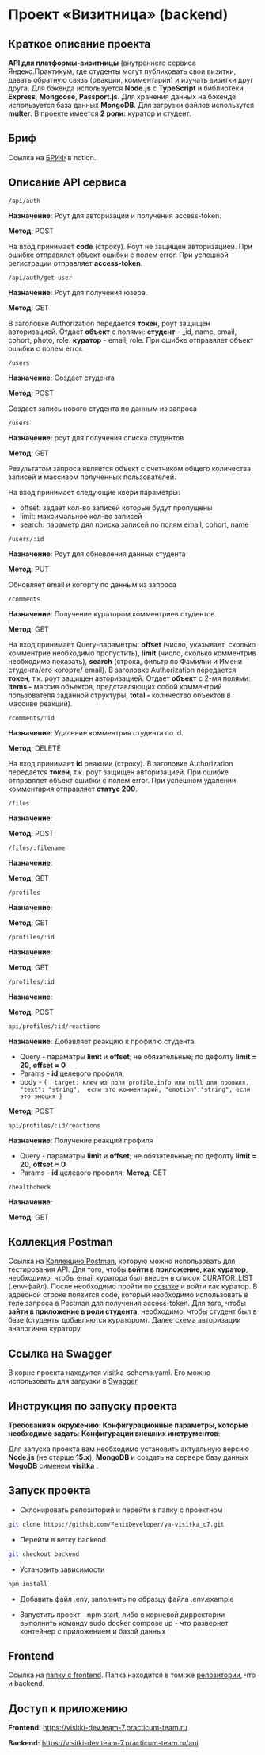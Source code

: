 # Проект **«Визитница»** (backend)

## Краткое описание проекта

**API для платформы-визитницы** (внутреннего сервиса Яндекс.Практикум, где студенты могут публиковать свои визитки, давать обратную связь (реакции, комментарии) и изучать визитки друг друга. Для бэкенда используется **Node.js** с **TypeScript** и библиотеки **Express**, **Mongoose**, **Passport.js**. Для хранения данных на бэкенде используется база данных **MongoDB**. Для загрузки файлов использутся **multer**. В проекте имеется **2 роли:** куратор и студент.

## Бриф

Ссылка на [БРИФ](https://concrete-web-bad.notion.site/3-7-32283a40b8fa4027b0b7ef0f6ef8b1a7) в notion.

## Описание API сервиса

`/api/auth`

**Назначение**: Роут для авторизации и получения access-token.

**Метод**: POST

На вход принимает **code** (строку). Роут не защищен авторизацией. При ошибке отправялет объект ошибки с полем error. При успешной регистрации отправляет **access-token**.

`/api/auth/get-user`

**Назначение**: Роут для получения юзера.

**Метод**: GET

В заголовке Authorization передается **токен**, роут защищен авторизацией. Отдает **объект** с полями:
**студент** - _id, name, email, cohort, photo, role.
**куратор** - email, role.
При ошибке отправялет объект ошибки с полем error.

`/users`

**Назначение**: Создает студента

**Метод**: POST

Создает запись нового студента по данным из запроса

`/users`

**Назначение**: роут для получения списка студентов

**Метод**: GET

Результатом запроса является объект с счетчиком общего количества записей и массивом полученных пользователей.

На вход принимает следующие квери параметры:
<ul>
  <li> offset: задает кол-во записей которые будут пропущены</li>
  <li> limit: максимальное кол-во записей </li>
  <li> search: параметр дял поиска записей по полям email, cohort, name</li>
</ul>


`/users/:id`

**Назначение**: Роут для обновления данных студента

**Метод**: PUT

Обновляет email и когорту по данным из запроса


`/comments`

**Назначение**: Получение куратором комментриев студентов.

**Метод**: GET

На вход принимает Query-параметры: **offset** (число, указывает, сколько комментрие необходимо пропустить), **limit** (число, сколько комментрив необходимо показать), **search** (строка, фильтр по Фамилии и Имени студента/его когорте/ email). В заголовке Authorization передается **токен**, т.к. роут защищен авторизацией. Отдает **объект** с 2-мя полями: **items -** массив объектов, представляющих собой комментрий пользователя заданной структуры, **total -** количество объектов в массиве реакций).


`/comments/:id`

**Назначение**: Удаление комментрия студента по id.

**Метод**: DELETE

На вход принимает **id** реакции (строку). В заголовке Authorization передается **токен**, т.к. роут защищен авторизацией. При ошибке отправялет объект ошибки с полем error. При успешном удалении комментария отправляет **статус 200**.


`/files`

**Назначение**:

**Метод**: POST


`/files/:filename`

**Назначение**:

**Метод**: GET


`/profiles`

**Назначение**:

**Метод**: GET


`/profiles/:id`

**Назначение**:

**Метод**: GET


`/profiles/:id`

**Назначение**: 

**Метод**: POST


`api/profiles/:id/reactions`

**Назначение**: Добавляет реакцию к профилю студента
- Query - параматры **limit** и **offset**; не обязательные; по дефолту **limit = 20**, **offset = 0**
- Params - **id** целевого профиля;
- body - ```{ 
              target: ключ из поля profile.info или null для профиля,
              "text": "string",  если это комментарий,
              "emotion":"string", если это эмоция
            }```

**Метод**: POST


`api/profiles/:id/reactions`

**Назначение**: Получение реакций профиля
- Query - параматры **limit** и **offset**; не обязательные; по дефолту **limit = 20**, **offset = 0**
- Params - **id** целевого профиля;
**Метод**: GET


`/healthcheck`

**Назначение**:

**Метод**: GET


## Коллекция Postman

Ссылка на [Коллекцию Postman](https://api.postman.com/collections/24756620-1f6d276d-f1fb-4166-86b3-6a841655342e?access_key=PMAT-01GXNSVYMSB40H7R511KVDP456), которую можно использовать для тестирования API. Для того, чтобы **войти в приложение, как куратор**, необходимо, чтобы email куратора был внесен в список CURATOR_LIST (.env-файл). После необходимо пройти по [ссылке](https://oauth.yandex.ru/authorize?response_type=code&client_id=6588f39ea0274d599d3c60fb10c53556) и войти как куратор. В адресной строке появится code, который необходимо использовать в теле запроса в Postman для получения access-token. Для того, чтобы **зайти в приложение в роли студента**, необходимо, чтобы студент был в базе (студенты добавляются куратором). Далее схема авторизации аналогична куратору

## Ссылка на Swagger

В корне проекта находится visitka-schema.yaml. Его можно использовать для загрузки в [Swagger](https://editor.swagger.io/)

## Инструкция по запуску проекта
**Требования к окружению**:
**Конфигурационные параметры, которые необходимо задать**:
**Конфигурации внешних инструментов**:

Для запуска проекта вам необходимо установить актуальную версию **Node.js** (не старше **15.x**), **MongoDB** и создать на сервере базу данных **MogoDB** сименем **visitka** .

## Запуск проекта

* Склонировать репозиторий и перейти в папку с проектном
```bash
git clone https://github.com/FenixDeveloper/ya-visitka_c7.git
```
* Перейти в ветку backend
```bash
git checkout backend
```
* Установить зависимости
```bash
npm install
```
* Добавить файл .env, заполнить по образцу файла .env.example

* Запустить проект - npm start, либо в корневой дирректории выполнить команду sudo docker compose up - что развернет контейнер с приложением и базой данных

## Frontend

Ссылка на [папку c frontend](https://github.com/FenixDeveloper/ya-visitka_c7/tree/main/frontend).
Папка находится в том же [репозитории](https://github.com/FenixDeveloper/ya-visitka_c7), что и backend.

## Доступ к приложению

**Frontend:** https://visitki-dev.team-7.practicum-team.ru

**Backend:** https://visitki-dev.team-7.practicum-team.ru/api

